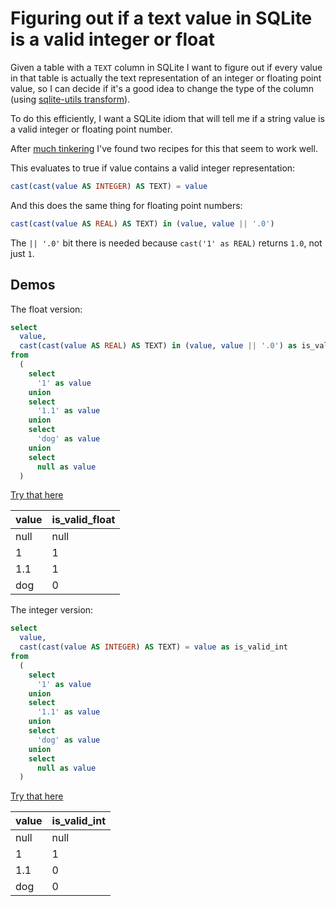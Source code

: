 # Figuring out if a text value in SQLite is a valid integer or float

Given a table with a `TEXT` column in SQLite I want to figure out if every value in that table is actually the text representation of an integer or floating point value, so I can decide if it's a good idea to change the type of the column (using [sqlite-utils transform](https://sqlite-utils.readthedocs.io/en/stable/python-api.html#transforming-a-table)).

To do this efficiently, I want a SQLite idiom that will tell me if a string value is a valid integer or floating point number.

After [much tinkering](https://github.com/simonw/sqlite-utils/issues/179) I've found two recipes for this that seem to work well.

This evaluates to true if value contains a valid integer representation:
```sql
cast(cast(value AS INTEGER) AS TEXT) = value
```
And this does the same thing for floating point numbers:
```sql
cast(cast(value AS REAL) AS TEXT) in (value, value || '.0')
```
The `|| '.0'` bit there is needed because `cast('1' as REAL)` returns `1.0`, not just `1`.

## Demos

The float version:

```sql
select
  value,
  cast(cast(value AS REAL) AS TEXT) in (value, value || '.0') as is_valid_float
from
  (
    select
      '1' as value
    union
    select
      '1.1' as value
    union
    select
      'dog' as value
    union
    select
      null as value
  )
```
[Try that here](https://latest.datasette.io/fixtures?sql=select%0D%0A++value%2C%0D%0A++cast%28cast%28value+AS+REAL%29+AS+TEXT%29+in+%28value%2C+value+%7C%7C+%27.0%27%29+as+is_valid_float%0D%0Afrom%0D%0A++%28%0D%0A++++select%0D%0A++++++%271%27+as+value%0D%0A++++union%0D%0A++++select%0D%0A++++++%271.1%27+as+value%0D%0A++++union%0D%0A++++select%0D%0A++++++%27dog%27+as+value%0D%0A++++union%0D%0A++++select%0D%0A++++++null+as+value%0D%0A++%29)

| value | is_valid_float |
| ----- | -------------- |
| null  | null           |
| 1     | 1              |
| 1.1   | 1              |
| dog   | 0              |

The integer version:
```sql
select
  value,
  cast(cast(value AS INTEGER) AS TEXT) = value as is_valid_int
from
  (
    select
      '1' as value
    union
    select
      '1.1' as value
    union
    select
      'dog' as value
    union
    select
      null as value
  )
```
[Try that here](https://latest.datasette.io/fixtures?sql=select%0D%0A++value%2C%0D%0A++cast%28cast%28value+AS+INTEGER%29+AS+TEXT%29+%3D+value+as+is_valid_int%0D%0Afrom%0D%0A++%28%0D%0A++++select%0D%0A++++++%271%27+as+value%0D%0A++++union%0D%0A++++select%0D%0A++++++%271.1%27+as+value%0D%0A++++union%0D%0A++++select%0D%0A++++++%27dog%27+as+value%0D%0A++++union%0D%0A++++select%0D%0A++++++null+as+value%0D%0A++%29)

| value | is_valid_int |
| ----- | ------------ |
| null  | null         |
| 1     | 1            |
| 1.1   | 0            |
| dog   | 0            |
